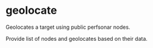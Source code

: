 # geolocate
Geolocates a target using public perfsonar nodes.

Provide list of nodes and geolocates based on their data.
